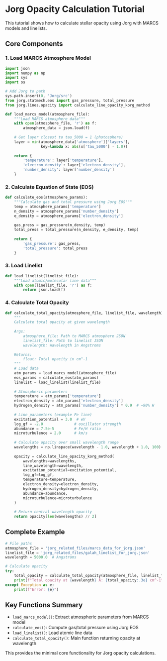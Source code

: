 # Jorg Opacity Calculation Tutorial

This tutorial shows how to calculate stellar opacity using Jorg with MARCS models and linelists.

## Core Components

### 1. Load MARCS Atmosphere Model

```python
import json
import numpy as np
import sys
import os

# Add Jorg to path
sys.path.insert(0, 'Jorg/src')
from jorg.statmech.eos import gas_pressure, total_pressure
from jorg.lines.opacity import calculate_line_opacity_korg_method

def load_marcs_model(atmosphere_file):
    """Load MARCS atmosphere data"""
    with open(atmosphere_file, 'r') as f:
        atmosphere_data = json.load(f)
    
    # Get layer closest to tau_5000 = 1 (photosphere)
    layer = min(atmosphere_data['atmosphere']['layers'], 
                key=lambda x: abs(x['tau_5000'] - 1.0))
    
    return {
        'temperature': layer['temperature'],
        'electron_density': layer['electron_density'],
        'number_density': layer['number_density']
    }
```

### 2. Calculate Equation of State (EOS)

```python
def calculate_eos(atmosphere_params):
    """Calculate gas and total pressure using Jorg EOS"""
    temp = atmosphere_params['temperature']
    n_density = atmosphere_params['number_density']
    e_density = atmosphere_params['electron_density']
    
    gas_press = gas_pressure(n_density, temp)
    total_press = total_pressure(n_density, e_density, temp)
    
    return {
        'gas_pressure': gas_press,
        'total_pressure': total_press
    }
```

### 3. Load Linelist

```python
def load_linelist(linelist_file):
    """Load atomic/molecular line data"""
    with open(linelist_file, 'r') as f:
        return json.load(f)
```

### 4. Calculate Total Opacity

```python
def calculate_total_opacity(atmosphere_file, linelist_file, wavelength):
    """
    Calculate total opacity at given wavelength
    
    Args:
        atmosphere_file: Path to MARCS atmosphere JSON
        linelist_file: Path to linelist JSON  
        wavelength: Wavelength in Angstroms
        
    Returns:
        float: Total opacity in cm^-1
    """
    # Load data
    atm_params = load_marcs_model(atmosphere_file)
    eos_params = calculate_eos(atm_params)
    linelist = load_linelist(linelist_file)
    
    # Atmospheric parameters
    temperature = atm_params['temperature']
    electron_density = atm_params['electron_density']
    hydrogen_density = atm_params['number_density'] * 0.9  # ~90% H
    
    # Line parameters (example Fe line)
    excitation_potential = 3.0  # eV
    log_gf = -2.0              # oscillator strength
    abundance = 7.5e-5         # Fe/H ratio
    microturbulence = 2.0      # km/s
    
    # Calculate opacity over small wavelength range
    wavelengths = np.linspace(wavelength - 1.0, wavelength + 1.0, 100)
    
    opacity = calculate_line_opacity_korg_method(
        wavelengths=wavelengths,
        line_wavelength=wavelength,
        excitation_potential=excitation_potential,
        log_gf=log_gf,
        temperature=temperature,
        electron_density=electron_density,
        hydrogen_density=hydrogen_density,
        abundance=abundance,
        microturbulence=microturbulence
    )
    
    # Return central wavelength opacity
    return opacity[len(wavelengths) // 2]
```

## Complete Example

```python
# File paths
atmosphere_file = 'jorg_related_files/marcs_data_for_jorg.json'
linelist_file = 'jorg_related_files/galah_linelist_for_jorg.json'
wavelength = 5000.0  # Angstroms

# Calculate opacity
try:
    total_opacity = calculate_total_opacity(atmosphere_file, linelist_file, wavelength)
    print(f"Total opacity at {wavelength} Å: {total_opacity:.3e} cm^-1")
except Exception as e:
    print(f"Error: {e}")
```

## Key Functions Summary

- `load_marcs_model()`: Extract atmospheric parameters from MARCS model
- `calculate_eos()`: Compute gas/total pressure using Jorg EOS
- `load_linelist()`: Load atomic line data
- `calculate_total_opacity()`: Main function returning opacity at wavelength

This provides the minimal core functionality for Jorg opacity calculations.
